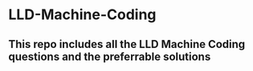 # LLD-Machine-Coding

## This repo includes all the LLD Machine Coding questions and the preferrable solutions
